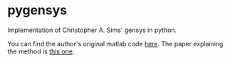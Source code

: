 # pygensys
Implementation of Christopher A. Sims' gensys in python.

You can find the author's original matlab code
[here](https://dge.repec.org/codes/sims/linre3a/).
The paper explaining the method is
[this one](https://dge.repec.org/codes/sims/linre3a/LINRE3A.pdf).
